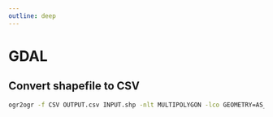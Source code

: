```yaml
---
outline: deep
---
```


# GDAL

## Convert shapefile to CSV

```bash
ogr2ogr -f CSV OUTPUT.csv INPUT.shp -nlt MULTIPOLYGON -lco GEOMETRY=AS_WKT -lco SEPARATOR=TAB
```
